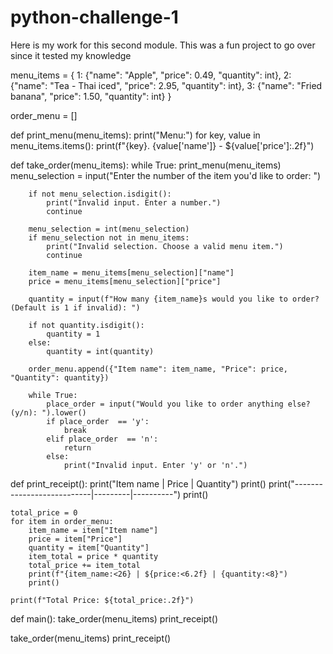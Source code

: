 # python-challenge-1

Here is my work for this second module.
This was a fun project to go over since it tested my knowledge 

menu_items = {
    1: {"name": "Apple", 
        "price": 0.49,
        "quantity": int},
    2: {"name": "Tea - Thai iced", 
        "price": 2.95,
        "quantity": int},
    3: {"name": "Fried banana", 
        "price": 1.50,
        "quantity": int}
}

order_menu = []

def print_menu(menu_items):
    print("Menu:")
    for key, value in menu_items.items():
        print(f"{key}. {value['name']} - ${value['price']:.2f}")

def take_order(menu_items):
    while True:
        print_menu(menu_items)
        menu_selection = input("Enter the number of the item you'd like to order: ")
        
        if not menu_selection.isdigit():
            print("Invalid input. Enter a number.")
            continue
        
        menu_selection = int(menu_selection)
        if menu_selection not in menu_items:
            print("Invalid selection. Choose a valid menu item.")
            continue
        
        item_name = menu_items[menu_selection]["name"]
        price = menu_items[menu_selection]["price"]
        
        quantity = input(f"How many {item_name}s would you like to order? (Default is 1 if invalid): ")
        
        if not quantity.isdigit():
            quantity = 1
        else:
            quantity = int(quantity)
        
        order_menu.append({"Item name": item_name, "Price": price, "Quantity": quantity})
        
        while True:
            place_order = input("Would you like to order anything else? (y/n): ").lower()
            if place_order  == 'y':
                break
            elif place_order  == 'n':
                return
            else:
                print("Invalid input. Enter 'y' or 'n'.")

def print_receipt():
    print("Item name                  | Price   | Quantity")
    print()
    print("---------------------------|---------|----------")
    print()

    total_price = 0
    for item in order_menu:
        item_name = item["Item name"]
        price = item["Price"]
        quantity = item["Quantity"]
        item_total = price * quantity
        total_price += item_total
        print(f"{item_name:<26} | ${price:<6.2f} | {quantity:<8}")
        print()

    print(f"Total Price: ${total_price:.2f}")

def main():
    take_order(menu_items)
    print_receipt()

take_order(menu_items)
print_receipt()
